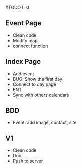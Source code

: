 #TODO List

## Event Page

+ Clean code
+ Modify map
+ connect function

## Index Page

+ Add event
+ BUG: Show the first day
+ Connect to day page
+ ENT
+ Sync with others calendars

## BDD

+ Event: add image, contact, site

## V1

+ Clean code
+ Doc
+ Push to server
